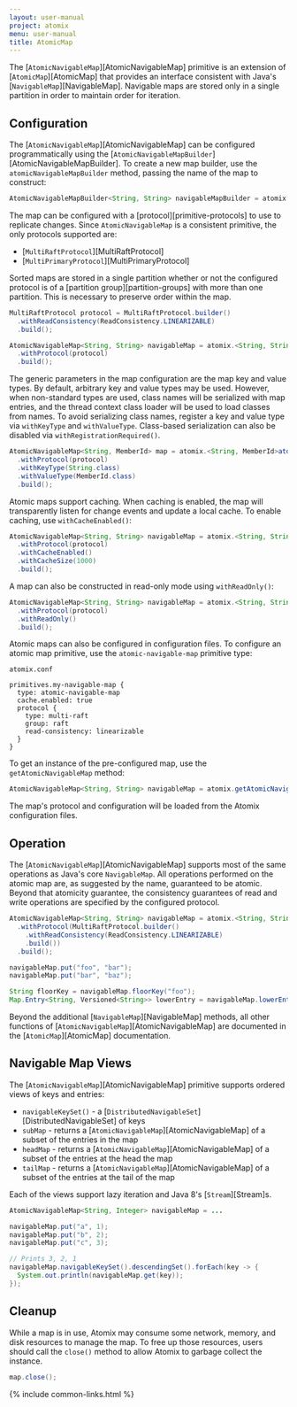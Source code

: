 ```yaml
---
layout: user-manual
project: atomix
menu: user-manual
title: AtomicMap
---
```


The [`AtomicNavigableMap`][AtomicNavigableMap] primitive is an extension of [`AtomicMap`][AtomicMap] that provides an interface consistent with Java's [`NavigableMap`][NavigableMap]. Navigable maps are stored only in a single partition in order to maintain order for iteration.

## Configuration

The [`AtomicNavigableMap`][AtomicNavigableMap] can be configured programmatically using the [`AtomicNavigableMapBuilder`][AtomicNavigableMapBuilder]. To create a new map builder, use the `atomicNavigableMapBuilder` method, passing the name of the map to construct:

```java
AtomicNavigableMapBuilder<String, String> navigableMapBuilder = atomix.<String, String>atomicNavigableMapBuilder("my-navigable-map");
```

The map can be configured with a [protocol][primitive-protocols] to use to replicate changes. Since `AtomicNavigableMap` is a consistent primitive, the only protocols supported are:
* [`MultiRaftProtocol`][MultiRaftProtocol]
* [`MultiPrimaryProtocol`][MultiPrimaryProtocol]

Sorted maps are stored in a single partition whether or not the configured protocol is of a [partition group][partition-groups] with more than one partition. This is necessary to preserve order within the map.

```java
MultiRaftProtocol protocol = MultiRaftProtocol.builder()
  .withReadConsistency(ReadConsistency.LINEARIZABLE)
  .build();

AtomicNavigableMap<String, String> navigableMap = atomix.<String, String>atomicNavigableMapBuilder("my-navigable-map")
  .withProtocol(protocol)
  .build();
```

The generic parameters in the map configuration are the map key and value types. By default, arbitrary key and value types may be used. However, when non-standard types are used, class names will be serialized with map entries, and the thread context class loader will be used to load classes from names. To avoid serializing class names, register a key and value type via `withKeyType` and `withValueType`. Class-based serialization can also be disabled via `withRegistrationRequired()`.

```java
AtomicNavigableMap<String, MemberId> map = atomix.<String, MemberId>atomicNavigableMapBuilder("my-navigable-map")
  .withProtocol(protocol)
  .withKeyType(String.class)
  .withValueType(MemberId.class)
  .build();
```

Atomic maps support caching. When caching is enabled, the map will transparently listen for change events and update a local cache. To enable caching, use `withCacheEnabled()`:

```java
AtomicNavigableMap<String, String> navigableMap = atomix.<String, String>atomicNavigableMapBuilder("my-navigable-map")
  .withProtocol(protocol)
  .withCacheEnabled()
  .withCacheSize(1000)
  .build();
```

A map can also be constructed in read-only mode using `withReadOnly()`:

```java
AtomicNavigableMap<String, String> navigableMap = atomix.<String, String>atomicNavigableMapBuilder("my-navigable-map")
  .withProtocol(protocol)
  .withReadOnly()
  .build();
```

Atomic maps can also be configured in configuration files. To configure an atomic map primitive, use the `atomic-navigable-map` primitive type:

`atomix.conf`

```hocon
primitives.my-navigable-map {
  type: atomic-navigable-map
  cache.enabled: true
  protocol {
    type: multi-raft
    group: raft
    read-consistency: linearizable
  }
}
```

To get an instance of the pre-configured map, use the `getAtomicNavigableMap` method:

```java
AtomicNavigableMap<String, String> navigableMap = atomix.getAtomicNavigableMap("my-navigable-map");
```

The map's protocol and configuration will be loaded from the Atomix configuration files.

## Operation

The [`AtomicNavigableMap`][AtomicNavigableMap] supports most of the same operations as Java's core `NavigableMap`. All operations performed on the atomic map are, as suggested by the name, guaranteed to be atomic. Beyond that atomicity guarantee, the consistency guarantees of read and write operations are specified by the configured protocol.

```java
AtomicNavigableMap<String, String> navigableMap = atomix.<String, String>atomicNavigableMapBuilder("my-navigable-map")
  .withProtocol(MultiRaftProtocol.builder()
    .withReadConsistency(ReadConsistency.LINEARIZABLE)
    .build())
  .build();

navigableMap.put("foo", "bar");
navigableMap.put("bar", "baz");

String floorKey = navigableMap.floorKey("foo");
Map.Entry<String, Versioned<String>> lowerEntry = navigableMap.lowerEntry("foo");
```

Beyond the additional [`NavigableMap`][NavigableMap] methods, all other functions of [`AtomicNavigableMap`][AtomicNavigableMap] are documented in the [`AtomicMap`][AtomicMap] documentation.

## Navigable Map Views

The [`AtomicNavigableMap`][AtomicNavigableMap] primitive supports ordered views of keys and entries:
* `navigableKeySet()` - a [`DistributedNavigableSet`][DistributedNavigableSet] of keys
* `subMap` - returns a [`AtomicNavigableMap`][AtomicNavigableMap] of a subset of the entries in the map
* `headMap` - returns a [`AtomicNavigableMap`][AtomicNavigableMap] of a subset of the entries at the head the map
* `tailMap` - returns a [`AtomicNavigableMap`][AtomicNavigableMap] of a subset of the entries at the tail of the map

Each of the views support lazy iteration and Java 8's [`Stream`][Stream]s.

```java
AtomicNavigableMap<String, Integer> navigableMap = ...

navigableMap.put("a", 1);
navigableMap.put("b", 2);
navigableMap.put("c", 3);

// Prints 3, 2, 1
navigableMap.navigableKeySet().descendingSet().forEach(key -> {
  System.out.println(navigableMap.get(key));
});
```

## Cleanup

While a map is in use, Atomix may consume some network, memory, and disk resources to manage the map. To free up those resources, users should call the `close()` method to allow Atomix to garbage collect the instance.

```java
map.close();
```

{% include common-links.html %}
